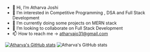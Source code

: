 - 👋 Hi, I’m Atharva Joshi
- 👀 I’m interested in Competitive Programming , DSA and Full Stack Development
- 🌱 I’m currently doing some projects on MERN stack
- 💞️ I’m looking to collaborate on Full Stack Development
- 📫 How to reach me -> atharvajo31@gmail.com

[![Atharva's GitHub stats](https://github-readme-stats.vercel.app/api?username=Atharva1583)](https://github.com/anuraghazra/github-readme-stats)
![Atharva's GitHub stats](https://github-readme-stats.vercel.app/api?username=Atharva1583&show_icons=true&theme=dark)

<!---
Atharva1583/Atharva1583 is a ✨ special ✨ repository because its `README.md` (this file) appears on your GitHub profile.
You can click the Preview link to take a look at your changes.
--->
